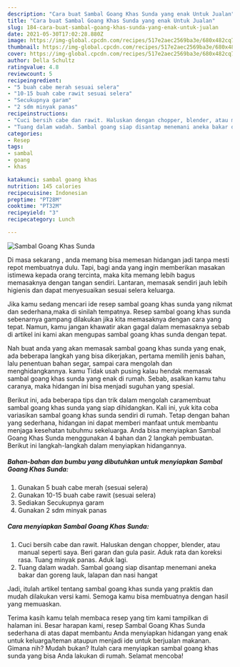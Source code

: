 ```yaml
---
description: "Cara buat Sambal Goang Khas Sunda yang enak Untuk Jualan"
title: "Cara buat Sambal Goang Khas Sunda yang enak Untuk Jualan"
slug: 184-cara-buat-sambal-goang-khas-sunda-yang-enak-untuk-jualan
date: 2021-05-30T17:02:28.880Z
image: https://img-global.cpcdn.com/recipes/517e2aec2569ba3e/680x482cq70/sambal-goang-khas-sunda-foto-resep-utama.jpg
thumbnail: https://img-global.cpcdn.com/recipes/517e2aec2569ba3e/680x482cq70/sambal-goang-khas-sunda-foto-resep-utama.jpg
cover: https://img-global.cpcdn.com/recipes/517e2aec2569ba3e/680x482cq70/sambal-goang-khas-sunda-foto-resep-utama.jpg
author: Della Schultz
ratingvalue: 4.8
reviewcount: 5
recipeingredient:
- "5 buah cabe merah sesuai selera"
- "10-15 buah cabe rawit sesuai selera"
- "Secukupnya garam"
- "2 sdm minyak panas"
recipeinstructions:
- "Cuci bersih cabe dan rawit. Haluskan dengan chopper, blender, atau manual seperti saya. Beri garan dan gula pasir. Aduk rata dan koreksi rasa. Tuang minyak panas. Aduk lagi."
- "Tuang dalam wadah. Sambal goang siap disantap menemani aneka bakar dan goreng lauk, lalapan dan nasi hangat"
categories:
- Resep
tags:
- sambal
- goang
- khas

katakunci: sambal goang khas 
nutrition: 145 calories
recipecuisine: Indonesian
preptime: "PT28M"
cooktime: "PT32M"
recipeyield: "3"
recipecategory: Lunch

---
```



![Sambal Goang Khas Sunda](https://img-global.cpcdn.com/recipes/517e2aec2569ba3e/680x482cq70/sambal-goang-khas-sunda-foto-resep-utama.jpg)

Di masa  sekarang , anda memang bisa memesan hidangan jadi tanpa mesti repot membuatnya dulu. Tapi, bagi anda yang ingin memberikan masakan istimewa kepada orang tercinta, maka kita memang lebih bagus memasaknya dengan tangan sendiri. Lantaran, memasak sendiri jauh lebih higienis dan dapat menyesuaikan sesuai selera keluarga.

Jika kamu sedang mencari ide resep sambal goang khas sunda yang nikmat dan sederhana,maka di sinilah tempatnya. Resep sambal goang khas sunda  sebenarnya gampang dilakukan jika kita memasaknya dengan cara yang tepat. Namun, kamu jangan khawatir akan gagal dalam memasaknya 
sebab di artikel ini kami akan mengupas sambal goang khas sunda dengan tepat.  



Nah buat anda yang akan memasak sambal goang khas sunda yang enak, ada beberapa langkah yang bisa dikerjakan, pertama memilih jenis bahan, lalu penentuan bahan segar, sampai cara mengolah dan menghidangkannya. kamu Tidak usah pusing kalau hendak memasak sambal goang khas sunda yang enak di rumah. Sebab, asalkan kamu  tahu caranya, maka hidangan ini bisa menjadi suguhan yang spesial.

Berikut ini, ada beberapa tips dan trik dalam mengolah caramembuat sambal goang khas sunda yang siap dihidangkan. Kali ini, yuk kita coba variasikan sambal goang khas sunda sendiri di rumah. Tetap dengan bahan yang sederhana, hidangan ini dapat memberi manfaat untuk membantu menjaga kesehatan tubuhmu sekeluarga. Anda bisa menyiapkan Sambal Goang Khas Sunda menggunakan 4 bahan dan 2 langkah pembuatan. Berikut ini langkah-langkah dalam menyiapkan hidangannya.

<!--inarticleads1-->

##### Bahan-bahan dan bumbu yang dibutuhkan untuk menyiapkan Sambal Goang Khas Sunda:

1. Gunakan 5 buah cabe merah (sesuai selera)
1. Gunakan 10-15 buah cabe rawit (sesuai selera)
1. Sediakan Secukupnya garam
1. Gunakan 2 sdm minyak panas




<!--inarticleads2-->

##### Cara menyiapkan Sambal Goang Khas Sunda:

1. Cuci bersih cabe dan rawit. Haluskan dengan chopper, blender, atau manual seperti saya. Beri garan dan gula pasir. Aduk rata dan koreksi rasa. Tuang minyak panas. Aduk lagi.
1. Tuang dalam wadah. Sambal goang siap disantap menemani aneka bakar dan goreng lauk, lalapan dan nasi hangat




Jadi, itulah artikel tentang  sambal goang khas sunda  yang praktis dan mudah dilakukan versi kami. Semoga kamu bisa membuatnya dengan hasil yang memuaskan. 

Terima kasih kamu telah membaca resep yang tim kami tampilkan di halaman ini. Besar harapan kami, resep  Sambal Goang Khas Sunda sederhana di atas dapat membantu Anda menyiapkan hidangan yang enak untuk keluarga/teman ataupun menjadi ide untuk berjualan makanan. Gimana nih? Mudah bukan? Itulah cara menyiapkan sambal goang khas sunda yang bisa Anda lakukan di rumah. Selamat mencoba!

